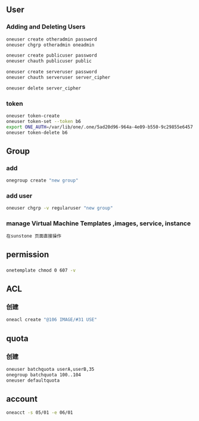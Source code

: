 

## User

### Adding and Deleting Users

```bash
oneuser create otheradmin password
oneuser chgrp otheradmin oneadmin

oneuser create publicuser password
oneuser chauth publicuser public

oneuser create serveruser password
oneuser chauth serveruser server_cipher

oneuser delete server_cipher

```

### token

```bash
oneuser token-create
oneuser token-set --token b6
export ONE_AUTH=/var/lib/one/.one/5ad20d96-964a-4e09-b550-9c29855e6457.token; export ONE_EGID=-1
oneuser token-delete b6
```

## Group

###  add
```bash
onegroup create "new group"

```
### add user

```bash
oneuser chgrp -v regularuser "new group"

```

### manage Virtual Machine Templates ,images, service, instance 

```bash
在sunstone 页面直接操作
```

## permission

###

```bash
onetemplate chmod 0 607 -v
```

## ACL

### 创建

```bash
oneacl create "@106 IMAGE/#31 USE"
```

## quota

###  创建

```bash
oneuser batchquota userA,userB,35
onegroup batchquota 100..104
oneuser defaultquota
```


## account

```bash
oneacct -s 05/01 -e 06/01
```

